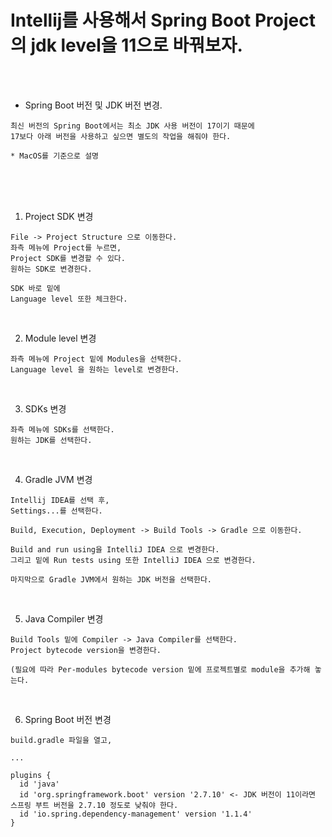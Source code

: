 # Intellij를 사용해서 Spring Boot Project의 jdk level을 11으로 바꿔보자.

<br /><br />

* Spring Boot 버전 및 JDK 버전 변경.
```
최신 버전의 Spring Boot에서는 최소 JDK 사용 버전이 17이기 때문에
17보다 아래 버전을 사용하고 싶으면 별도의 작업을 해줘야 한다.

* MacOS를 기준으로 설명
```

<br /><br /><br />

1. Project SDK 변경
```
File -> Project Structure 으로 이동한다.
좌측 메뉴에 Project를 누르면,
Project SDK를 변경할 수 있다.
원하는 SDK로 변경한다.

SDK 바로 밑에
Language level 또한 체크한다.
```

<br />

2. Module level 변경
```
좌측 메뉴에 Project 밑에 Modules을 선택한다.
Language level 을 원하는 level로 변경한다.
```

<br />

3. SDKs 변경
```
좌측 메뉴에 SDKs를 선택한다.
원하는 JDK를 선택한다.
```

<br />

4. Gradle JVM 변경
```
Intellij IDEA를 선택 후,
Settings...를 선택한다.

Build, Execution, Deployment -> Build Tools -> Gradle 으로 이동한다.

Build and run using을 IntelliJ IDEA 으로 변경한다.
그리고 밑에 Run tests using 또한 IntelliJ IDEA 으로 변경한다.

마지막으로 Gradle JVM에서 원하는 JDK 버전을 선택한다.
```

<br />

5. Java Compiler 변경
```
Build Tools 밑에 Compiler -> Java Compiler를 선택한다.
Project bytecode version을 변경한다.

(필요에 따라 Per-modules bytecode version 밑에 프로젝트별로 module을 추가해 놓는다.
```

<br />

6. Spring Boot 버전 변경
```
build.gradle 파일을 열고,

...

plugins {
  id 'java'
  id 'org.springframework.boot' version '2.7.10' <- JDK 버전이 11이라면 스프링 부트 버전을 2.7.10 정도로 낮춰야 한다.
  id 'io.spring.dependency-management' version '1.1.4'
}
```
